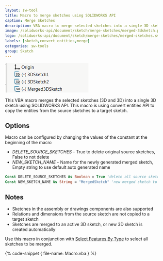 ```yaml
---
layout: sw-tool
title: Macro to merge sketches using SOLIDWORKS API
caption: Merge Sketches
description: VBA macro to merge selected sketches into a single 3D sketch using SOLIDWORKS API
image: /solidworks-api/document/sketch/merge-sketches/merged-3dsketch.png
logo: /solidworks-api/document/sketch/merge-sketches/merged-sketches.svg
labels: [sketch,convert entities,merge]
categories: sw-tools
group: Sketch
---
```

![Sketches merged into the 3D sketch](merged-3dsketch.png)

This VBA macro merges the selected sketches (3D and 3D) into a single 3D sketch using SOLIDWORKS API. This macro is using convert entities API to copy the entities from the source sketches to a target sketch.

## Options

Macro can be configured by changing the values of the constant at the beginning of the macro

* *DELETE_SOURCE_SKETCHES* - True to delete original source sketches, False to not delete
* *NEW_SKETCH_NAME* - Name for the newly generated merged sketch, Empty string to use default auto generated name

~~~ vb
Const DELETE_SOURCE_SKETCHES As Boolean = True 'delete all source sketches
Const NEW_SKETCH_NAME As String = "MergedSketch" 'new merged sketch to be named 'MergedSketch'
~~~

## Notes

* Sketches in the assembly or drawings components are also supported
* Relations and dimensions from the source sketch are not copied to a target sketch
* Sketches are merged to an active 3D sketch, or new 3D sketch is created automatically

Use this macro in conjunction with [Select Features By Type](/solidworks-api/document/selection/select-features-by-type/) to select all sketches to be merged.

{% code-snippet { file-name: Macro.vba } %}